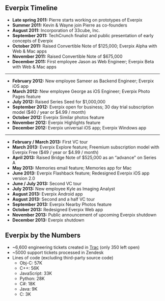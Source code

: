Everpix Timeline
----------------

* **Late spring 2011:** Pierre starts working on prototypes of Everpix
* **Summer 2011:** Kevin & Wayne join Pierre as co-founders
* **August 2011:** Incorporation of 33cube, Inc.
* **September 2011:** TechCrunch finalist and public presentation of early concepts of Everpix
* **October 2011:** Raised Convertible Note of $125,000; Everpix Alpha with Web & Mac apps
* **November 2011:** Raised Convertible Note of $675,000
* **December 2011:** First employee Jason as Web Engineer; Everpix Beta with Web & Mac apps

---

* **February 2012:** New employee Sameer as Backend Engineer; Everpix iOS app
* **March 2012:** New employee George as iOS Engineer; Everpix Photo Pages feature
* **July 2012:** Raised Series Seed for $1,000,000
* **September 2012:** Everpix open for business; 30 day trial subscription model ($40 / year or $4.99 / month)
* **October 2012:** Everpix Similar photos feature
* **November 2012:** Everpix Highlights feature
* **December 2012:** Everpix universal iOS app; Everpix Windows app

---

* **February / March 2013:** First VC tour
* **March 2013:** Everpix Explore feature; Freemium subscription model with Everpix Free ($49 / year or $4.99 / month)
* **April 2013:** Raised Bridge Note of $525,000 as an “advance" on Series A
* **May 2013:** Memories email feature; Memories app for Mac
* **June 2013:** Everpix Flashback feature; Redesigned Everpix iOS app version 2.0
* **June / July 2013:** Second VC tour
* **July 2013:** New employee Kyle as Imaging Analyst
* **August 2013:** Everpix Android app
* **August 2013:** Second and a half VC tour
* **September 2013:** Everpix Nearby Photos feature
* **October 2013:** Redesigned Everpix Web app
* **November 2013:** Public announcement of upcoming Everpix shutdown
* **December 2013:** Everpix shutdown

Everpix by the Numbers
----------------------

* ~6,600 engineering tickets created in [Trac](http://trac.edgewall.org/) (only 350 left open)
* ~5000 support tickets processed in Zendesk
* Lines of code (excluding third-party source code)
  * Obj-C: 57K
  * C++: 56K
  * JavaScript: 33K
  * Python: 28K
  * C#: 18K
  * Java: 9K
  * C: 3K
